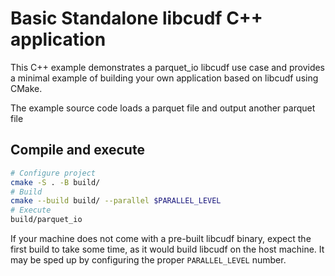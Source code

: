 # Basic Standalone libcudf C++ application

This C++ example demonstrates a parquet_io libcudf use case and provides a minimal
example of building your own application based on libcudf using CMake.

The example source code loads a parquet file and output another parquet file

## Compile and execute

```bash
# Configure project
cmake -S . -B build/
# Build
cmake --build build/ --parallel $PARALLEL_LEVEL
# Execute
build/parquet_io
```

If your machine does not come with a pre-built libcudf binary, expect the
first build to take some time, as it would build libcudf on the host machine.
It may be sped up by configuring the proper `PARALLEL_LEVEL` number.
